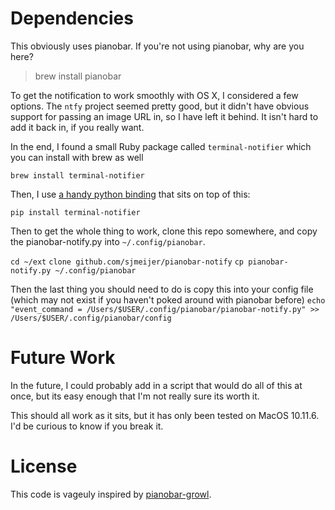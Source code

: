 # Dependencies

This obviously uses pianobar. If you're not using pianobar, why are you here?
> brew install pianobar

To get the notification to work smoothly with OS X, I considered a few options. 
The `ntfy` project seemed pretty good, but it didn't have obvious support for passing an image URL in, so I have left it behind. It isn't hard to add it back in, if you really want.

In the end, I found a small Ruby package called `terminal-notifier` which you can install with brew as well

`brew install terminal-notifier`

Then, I use [a handy python binding](https://github.com/looking-for-a-job/terminal-notifier.py) that sits on top of this:

`pip install terminal-notifier`

Then to get the whole thing to work, clone this repo somewhere, and copy the pianobar-notify.py into `~/.config/pianobar`.

`cd ~/ext`
`clone github.com/sjmeijer/pianobar-notify`
`cp pianobar-notify.py ~/.config/pianobar`

Then the last thing you should need to do is copy this into your config file (which may not exist if you haven't poked around with pianobar before)
`echo "event_command = /Users/$USER/.config/pianobar/pianobar-notify.py" >> /Users/$USER/.config/pianobar/config`

# Future Work
In the future, I could probably add in a script that would do all of this at once, but its easy enough that I'm not really sure its worth it.

This should all work as it sits, but it has only been tested on MacOS 10.11.6. I'd be curious to know if you break it.

# License

This code is vageuly inspired by [pianobar-growl](https://github.com/sorin-ionescu/pianobar-growl).